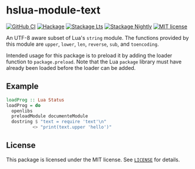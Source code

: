 hslua-module-text
=================

[![GitHub CI][CI badge]](https://github.com/hslua/hslua/actions)
[![Hackage][Hackage badge]](https://hackage.haskell.org/package/hslua-module-text)
[![Stackage Lts][Stackage Lts badge]](http://stackage.org/lts/package/hslua-module-text)
[![Stackage Nightly][Stackage Nightly badge]](http://stackage.org/nightly/package/hslua-module-text)
[![MIT license][License badge]](LICENSE)

[CI badge]: https://img.shields.io/github/workflow/status/hslua/hslua/CI.svg?logo=github
[Hackage badge]: https://img.shields.io/hackage/v/hslua-module-text.svg?logo=haskell
[Stackage Lts badge]: http://stackage.org/package/hslua-module-text/badge/lts
[Stackage Nightly badge]: http://stackage.org/package/hslua-module-text/badge/nightly
[License badge]: https://img.shields.io/badge/license-MIT-blue.svg

An UTF-8 aware subset of Lua's `string` module. The functions
provided by this module are `upper`, `lower`, `len`, `reverse`,
`sub`, and `toencoding`.

Intended usage for this package is to preload it by adding the
loader function to `package.preload`. Note that the Lua `package`
library must have already been loaded before the loader can be
added.


Example
-------

``` haskell
loadProg :: Lua Status
loadProg = do
  openlibs
  preloadModule documenteModule
  dostring $ "text = require 'text'\n"
          <> "print(text.upper 'hello')"
```


License
-------

This package is licensed under the MIT license. See
[`LICENSE`](LICENSE) for details.
